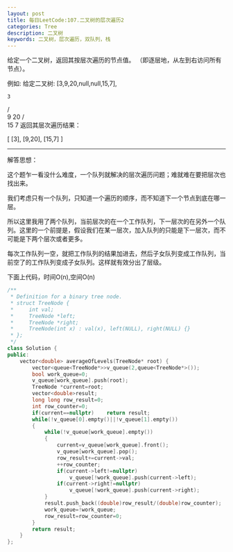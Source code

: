 ```yaml
---
layout: post
title: 每日LeetCode:107.二叉树的层次遍历2
categories: Tree
description: 二叉树
keywords: 二叉树，层次遍历，双队列，栈
---
```


给定一个二叉树，返回其按层次遍历的节点值。 （即逐层地，从左到右访问所有节点）。

例如:
给定二叉树: [3,9,20,null,null,15,7],

    3
   / \
  9  20
    /  \
   15   7
返回其层次遍历结果：

[
  [3],
  [9,20],
  [15,7]
]

------

解答思想：

这个题乍一看没什么难度，一个队列就解决的层次遍历问题；难就难在要把层次也找出来。

我们考虑只有一个队列，只知道一个遍历的顺序，而不知道下一个节点到底在哪一层。

所以这里我用了两个队列，当前层次的在一个工作队列，下一层次的在另外一个队列。这里的一个前提是，假设我们在某一层次，加入队列的只能是下一层次，而不可能是下两个层次或者更多。

每次工作队列一空，就把工作队列的结果加进去，然后子女队列变成工作队列，当前空了的工作队列变成子女队列。这样就有效分出了层级。

下面上代码，时间O(n),空间O(n)

```C++
/**
 * Definition for a binary tree node.
 * struct TreeNode {
 *     int val;
 *     TreeNode *left;
 *     TreeNode *right;
 *     TreeNode(int x) : val(x), left(NULL), right(NULL) {}
 * };
 */
class Solution {
public:
    vector<double> averageOfLevels(TreeNode* root) {
        vector<queue<TreeNode*>>v_queue(2,queue<TreeNode*>());
        bool work_queue=0;
        v_queue[work_queue].push(root);
        TreeNode *current=root;
        vector<double>result;
        long long row_result=0;
        int row_counter=0;
        if(current==nullptr)    return result;
        while(!v_queue[0].empty()||!v_queue[1].empty())
        {
            while(!v_queue[work_queue].empty())
            {
                current=v_queue[work_queue].front();
                v_queue[work_queue].pop();
                row_result+=current->val;
                ++row_counter;
                if(current->left!=nullptr)
                    v_queue[!work_queue].push(current->left);
                if(current->right!=nullptr)
                    v_queue[!work_queue].push(current->right);
            }
            result.push_back((double)row_result/(double)row_counter);
            work_queue=!work_queue;
            row_result=row_counter=0;
        }
        return result;      
    }
};
```

